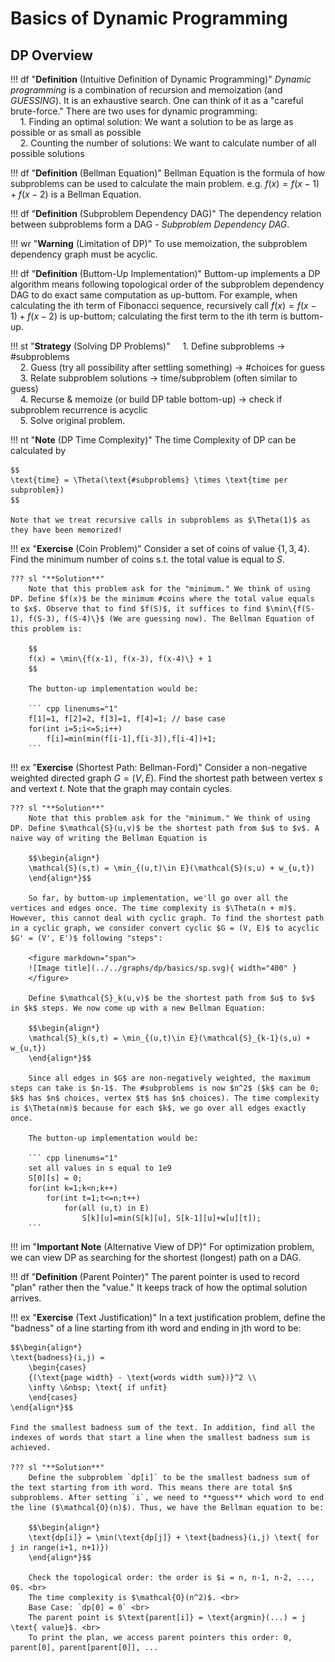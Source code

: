 # Basics of Dynamic Programming

## DP Overview
!!! df "**Definition** (Intuitive Definition of Dynamic Programming)"
    _Dynamic programming_ is a combination of recursion and memoization (and _GUESSING_). It is an exhaustive search. One can think of it as a "careful brute-force." There are two uses for dynamic programming:<br>
    &nbsp;&nbsp;&nbsp;&nbsp;1.  Finding an optimal solution: We want a solution to be as large as possible or as small as possible <br>
    &nbsp;&nbsp;&nbsp;&nbsp;2.  Counting the number of solutions: We want to calculate number of all possible solutions

!!! df "**Definition** (Bellman Equation)"
    Bellman Equation is the formula of how subproblems can be used to calculate the main problem. e.g. $f(x) = f(x-1) + f(x-2)$ is a Bellman Equation.

!!! df "**Definition** (Subproblem Dependency DAG)"
    The dependency relation between subproblems form a DAG - _Subproblem Dependency DAG_.  

!!! wr "**Warning** (Limitation of DP)"
    To use memoization, the subproblem dependency graph must be acyclic.      

!!! df "**Definition** (Buttom-Up Implementation)"
    Buttom-up implements a DP algorithm means following topological order of the subproblem dependency DAG to do exact same computation as up-buttom. For example, when calculating the ith term of Fibonacci sequence, recursively call $f(x) = f(x-1) + f(x-2)$ is up-buttom; calculating the first term to the ith term is buttom-up. 
    
!!! st "**Strategy** (Solving DP Problems)"
    &nbsp;&nbsp;&nbsp;&nbsp;1.  Define subproblems -> #subproblems<br>
    &nbsp;&nbsp;&nbsp;&nbsp;2.  Guess (try all possibility after settling something) -> #choices for guess<br>
    &nbsp;&nbsp;&nbsp;&nbsp;3.  Relate subproblem solutions -> time/subproblem (often similar to guess)<br>
    &nbsp;&nbsp;&nbsp;&nbsp;4.  Recurse & memoize (or build DP table bottom-up) -> check if subproblem recurrence is acyclic<br>
    &nbsp;&nbsp;&nbsp;&nbsp;5.  Solve original problem.
    
!!! nt "**Note** (DP Time Complexity)"
    The time Complexity of DP can be calculated by 
    
    $$
    \text{time} = \Theta(\text{#subproblems} \times \text{time per subproblem})
    $$
    
    Note that we treat recursive calls in subproblems as $\Theta(1)$ as they have been memorized!

!!! ex "**Exercise** (Coin Problem)"
    Consider a set of coins of value $\{1, 3, 4\}$. Find the minimum number of coins s.t. the total value is equal to $S$.<br>
    
    ??? sl "**Solution**"
        Note that this problem ask for the "minimum." We think of using DP. Define $f(x)$ be the minimum #coins where the total value equals to $x$. Observe that to find $f(S)$, it suffices to find $\min\{f(S-1), f(S-3), f(S-4)\}$ (We are guessing now). The Bellman Equation of this problem is:
    
        $$
        f(x) = \min\{f(x-1), f(x-3), f(x-4)\} + 1
        $$

        The button-up implementation would be:

        ``` cpp linenums="1"
        f[1]=1, f[2]=2, f[3]=1, f[4]=1; // base case
        for(int i=5;i<=S;i++)
            f[i]=min(min(f[i-1],f[i-3]),f[i-4])+1;
        ```

!!! ex "**Exercise** (Shortest Path: Bellman-Ford)"
    Consider a non-negative weighted directed graph $G = (V, E)$. Find the shortest path between vertex $s$ and vertext  $t$. Note that the graph may contain cycles.

    ??? sl "**Solution**"
        Note that this problem ask for the "minimum." We think of using DP. Define $\mathcal{S}(u,v)$ be the shortest path from $u$ to $v$. A naive way of writing the Bellman Equation is 
        
        $$\begin{align*}
        \mathcal{S}(s,t) = \min_{(u,t)\in E}(\mathcal{S}(s,u) + w_{u,t})
        \end{align*}$$

        So far, by buttom-up implementation, we'll go over all the vertices and edges once. The time complexity is $\Theta(n + m)$. However, this cannot deal with cyclic graph. To find the shortest path in a cyclic graph, we consider convert cyclic $G = (V, E)$ to acyclic $G' = (V', E')$ following "steps": 
        
        <figure markdown="span">
        ![Image title](../../graphs/dp/basics/sp.svg){ width="400" }
        </figure> 

        Define $\mathcal{S}_k(u,v)$ be the shortest path from $u$ to $v$ in $k$ steps. We now come up with a new Bellman Equation:
        
        $$\begin{align*}
        \mathcal{S}_k(s,t) = \min_{(u,t)\in E}(\mathcal{S}_{k-1}(s,u) + w_{u,t})
        \end{align*}$$
        
        Since all edges in $G$ are non-negatively weighted, the maximum steps can take is $n-1$. The #subproblems is now $n^2$ ($k$ can be 0; $k$ has $n$ choices, vertex $t$ has $n$ choices). The time complexity is $\Theta(nm)$ because for each $k$, we go over all edges exactly once.

        The button-up implementation would be:

        ``` cpp linenums="1"
        set all values in s equal to 1e9
        S[0][s] = 0;
        for(int k=1;k<n;k++)
            for(int t=1;t<=n;t++)
                for(all (u,t) in E)
                    S[k][u]=min(S[k][u], S[k-1][u]+w[u][t]);
        ```
!!! im "**Important Note** (Alternative View of DP)"
    For optimization problem, we can view DP as searching for the shortest (longest) path on a DAG.

!!! df "**Definition** (Parent Pointer)"
    The parent pointer is used to record "plan" rather then the "value." It keeps track of how the optimal solution arrives.

!!! ex "**Exercise** (Text Justification)"
    In a text justification problem, define the "badness" of a line starting from ith word and ending in jth word to be: 
    
    $$\begin{align*}
    \text{badness}(i,j) = 
        \begin{cases} 
        {(\text{page width} - \text{words width sum})}^2 \\
        \infty \&nbsp; \text{ if unfit} 
        \end{cases}
    \end{align*}$$

    Find the smallest badness sum of the text. In addition, find all the indexes of words that start a line when the smallest badness sum is achieved.

    ??? sl "**Solution**"
        Define the subproblem `dp[i]` to be the smallest badness sum of the text starting from ith word. This means there are total $n$ subproblems. After setting `i`, we need to **guess** which word to end the line ($\mathcal{O}(n)$). Thus, we have the Bellman equation to be:
        
        $$\begin{align*}
        \text{dp[i]} = \min(\text{dp[j]} + \text{badness}(i,j) \text{ for j in range(i+1, n+1)}) 
        \end{align*}$$

        Check the topological order: the order is $i = n, n-1, n-2, ..., 0$. <br>
        The time complexity is $\mathcal{O}(n^2)$. <br>
        Base Case: `dp[0] = 0` <br>
        The parent point is $\text{parent[i]} = \text{argmin}(...) = j \text{ value}$. <br>
        To print the plan, we access parent pointers this order: 0, parent[0], parent[parent[0]], ...   
        
        
        



        
        
    
    
    
    
